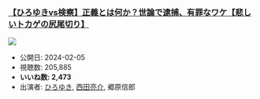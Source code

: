 ### [【ひろゆきvs検察】正義とは何か？世論で逮捕、有罪なワケ【悲しいトカゲの尻尾切り】](https://www.youtube.com/watch?v=8p2Sis0p1vI)
[![](https://img.youtube.com/vi/8p2Sis0p1vI/hqdefault.jpg)](https://www.youtube.com/watch?v=8p2Sis0p1vI)
-   公開日: 2024-02-05
-   視聴数: 205,885
-   **いいね数: 2,473**
-   出演者: [ひろゆき](/rehacq_fan/people/ひろゆき "wikilink"), [西田亮介](/rehacq_fan/people/西田亮介 "wikilink"), 郷原信郎
